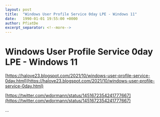 ```yaml
---
layout: post
title:  "Windows User Profile Service 0day LPE - Windows 11"
date:   1990-01-01 19:55:00 +0000
author: PfiatDe
excerpt_separator: <!--more-->
---
```


# Windows User Profile Service 0day LPE - Windows 11

[https://halove23.blogspot.com/2021/10/windows-user-profile-service-0day.html](https://halove23.blogspot.com/2021/10/windows-user-profile-service-0day.html)

[https://twitter.com/wdormann/status/1451672354241777667](https://twitter.com/wdormann/status/1451672354241777667)

...
<!--more-->
